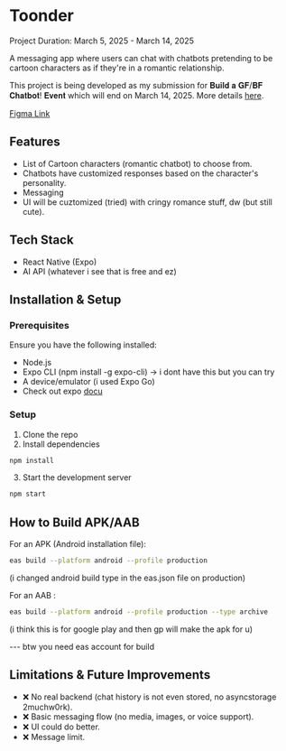 # Toonder

Project Duration: March 5, 2025 - March 14, 2025

A messaging app where users can chat with chatbots pretending to be cartoon characters as if they're in a romantic relationship.

This project is being developed as my submission for 𝐁𝐮𝐢𝐥𝐝 𝐚 𝐆𝐅/𝐁𝐅 𝐂𝐡𝐚𝐭𝐛𝐨𝐭! 𝐄𝐯𝐞𝐧𝐭 which will end on March 14, 2025. More details [here](https://www.facebook.com/share/p/18HJc3LZtV/).

[Figma Link](https://www.figma.com/design/FrZtZYkOmOYsVvo40gvfCn/toonder?node-id=0-1&p=f&t=vI8sVpNjrz3KJfyV-0)

## Features

- List of Cartoon characters (romantic chatbot) to choose from.
- Chatbots have customized responses based on the character's personality.
- Messaging
- UI will be cuztomized (tried) with cringy romance stuff, dw (but still cute).

## Tech Stack

- React Native (Expo)
- AI API (whatever i see that is free and ez)

## Installation & Setup

### Prerequisites

Ensure you have the following installed:

- Node.js
- Expo CLI (npm install -g expo-cli) -> i dont have this but you can try
- A device/emulator (i used Expo Go)
- Check out expo [docu](https://docs.expo.dev/tutorial/create-your-first-app/)

### Setup

1. Clone the repo
2. Install dependencies

```bash
npm install
```

3. Start the development server

```bash
npm start
```

## How to Build APK/AAB

For an APK (Android installation file):

```bash
eas build --platform android --profile production
```

(i changed android build type in the eas.json file on production)

For an AAB :

```bash
eas build --platform android --profile production --type archive
```

(i think this is for google play and then gp will make the apk for u)

--- btw you need eas account for build

## Limitations & Future Improvements

- ❌ No real backend (chat history is not even stored, no asyncstorage 2muchw0rk).
- ❌ Basic messaging flow (no media, images, or voice support).
- ❌ UI could do better.
- ❌ Message limit.
